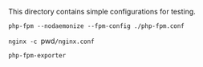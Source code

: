This directory contains simple configurations for testing.

`php-fpm --nodaemonize --fpm-config ./php-fpm.conf`

`nginx -c `pwd`/nginx.conf`

`php-fpm-exporter`

